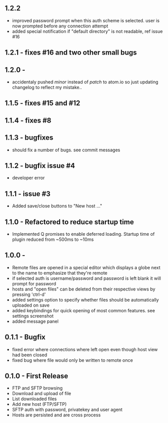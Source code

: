 ## 1.2.2
* improved password prompt when this auth scheme is selected. user is now prompted before any connection attempt
* added special notification if "default directory" is not readable, ref issue #16

## 1.2.1 - fixes #16 and two other small bugs

## 1.2.0 -
* accidentaly pushed *minor* instead of *patch* to atom.io so just updating changelog to reflect my mistake..

## 1.1.5 - fixes #15 and #12

## 1.1.4 - fixes #8

## 1.1.3 - bugfixes
* should fix a number of bugs. see commit messages

## 1.1.2 - bugfix issue #4
* developer error

## 1.1.1 - issue #3
* Added save/close buttons to "New host ..."

## 1.1.0 - Refactored to reduce startup time
* Implemented Q promises to enable deferred loading. Startup time of plugin reduced from ~500ms to ~10ms

## 1.0.0 -
* Remote files are opened in a special editor which displays a globe next to the name to emphasize that they're remote
* if selected auth is username/password and password is left blank it will prompt for password
* hosts and "open files" can be deleted from their respective views by pressing 'ctrl-d'
* added settings option to specify whether files should be automatically uploaded on save
* added keybindings for quick opening of most common features. see settings screenshot
* added message panel

## 0.1.1 - Bugfix
* fixed error where connections where left open even though host view had been closed
* fixed bug where file would only be written to remote once

## 0.1.0 - First Release
* FTP and SFTP browsing
* Download and upload of file
* List downloaded files
* Add new host (FTP/SFTP)
* SFTP auth with password, privatekey and user agent
* Hosts are persisted and are cross process
